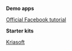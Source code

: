 **Demo apps**

[Official Facebook tutorial](https://github.com/reactjs/react-tutorial)

**Starter kits**

[Kriasoft](https://github.com/kriasoft/react-starter-kit)
